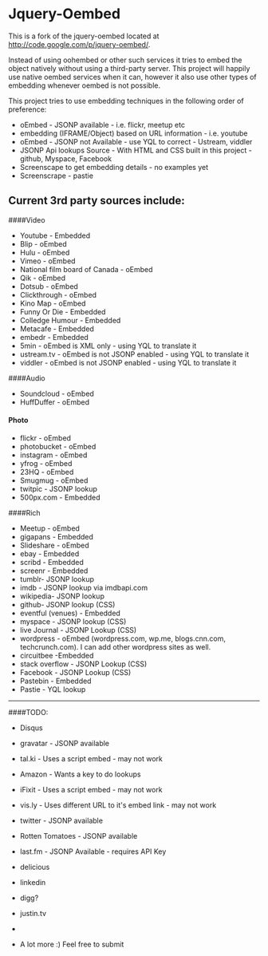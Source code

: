 Jquery-Oembed
============

This is a fork of the jquery-oembed located at http://code.google.com/p/jquery-oembed/.

Instead of using oohembed or other such services it tries to embed the object natively without using a third-party server.
This project will happily use native oembed services when it can, however it also use other types of embedding whenever oembed is not possible.

This project tries to use embedding techniques in the following order of preference:
* oEmbed - JSONP available - i.e. flickr, meetup etc
* embedding (IFRAME/Object) based on URL information - i.e. youtube
* oEmbed - JSONP not Available - use YQL to correct - Ustream, viddler
* JSONP Api lookups Source - With HTML and CSS built in this project - github, Myspace, Facebook
* Screenscape to get embedding details - no examples yet
* Screenscrape - pastie


Current 3rd party sources include:
---------------------------------
####Video

* Youtube - Embedded
* Blip - oEmbed
* Hulu - oEmbed
* Vimeo - oEmbed
* National film board of Canada - oEmbed
* Qik - oEmbed
* Dotsub - oEmbed
* Clickthrough - oEmbed
* Kino Map - oEmbed
* Funny Or Die - Embedded
* Colledge Humour - Embedded
* Metacafe - Embedded
* embedr - Embedded
* 5min - oEmbed is XML only - using YQL to translate it
* ustream.tv - oEmbed is not JSONP enabled - using YQL to translate it
* viddler - oEmbed is not JSONP enabled - using YQL to translate it

####Audio 

* Soundcloud - oEmbed
* HuffDuffer - oEmbed

#### Photo

* flickr - oEmbed
* photobucket - oEmbed
* instagram - oEmbed
* yfrog - oEmbed
* 23HQ - oEmbed
* Smugmug - oEmbed
* twitpic - JSONP lookup
* 500px.com - Embedded

####Rich

* Meetup - oEmbed
* gigapans - Embedded
* Slideshare - oEmbed
* ebay - Embedded
* scribd - Embedded
* screenr - Embedded
* tumblr- JSONP lookup
* imdb - JSONP lookup via imdbapi.com
* wikipedia- JSONP lookup
* github- JSONP lookup (CSS) 
* eventful (venues) - Embedded
* myspace - JSONP lookup (CSS) 
* live Journal - JSONP Lookup (CSS)
* wordpress - oEmbed (wordpress.com, wp.me, blogs.cnn.com, techcrunch.com). I can add other wordpress sites as well.
* circuitbee -Embedded
* stack overflow - JSONP Lookup (CSS)
* Facebook - JSONP Lookup (CSS)
* Pastebin - Embedded
* Pastie - YQL lookup

---
####TODO:

* Disqus
* gravatar - JSONP available
* tal.ki - Uses a script embed - may not work
* Amazon - Wants a key to do lookups
* iFixit - Uses a script embed - may not work
* vis.ly - Uses different URL to it's embed link - may not work
* twitter - JSONP available
* Rotten Tomatoes - JSONP available
* last.fm - JSONP Available - requires API Key
* delicious
* linkedin
* digg?
* justin.tv
* 

* A lot more :) Feel free to submit
